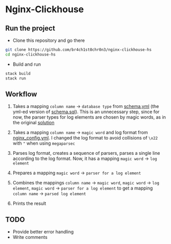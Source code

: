 # Nginx-Clickhouse

## Run the project

* Clone this repository and go there
```sh
git clone https://github.com/br4ch1st0chr0n3/nginx-clickhouse-hs
cd nginx-clickhouse-hs
```

* Build and run
```sh
stack build
stack run
```

## Workflow

1. Takes a mapping `column name` -> `database type` from [schema.yml](./files/schema.yml) (the yml-ed version of [schema.sql](./files/schema.sql)). This is an  unnecessary step, since for now, the parser types for log elements are chosen by magic words, as in the original [solution](https://github.com/mintance/nginx-clickhouse/blob/4d36a9dded1ed1f9c90f3e89987ffef4766cc9db/nginx/nginx.go#L29)

1. Takes a mapping `column name` -> `magic word` and log format from [nginx_config.yml](./files/nginx_config.yml). I changed the log format to avoid collisions of `\x22` with `"` when using `megaparsec`

1. Parses log format, creates a sequence of parsers, parses a single line according to the log format. Now, it has a mapping `magic word` -> `log element`

1. Prepares a mapping `magic word` -> `parser for a log element`

1. Combines the mappings `column name` -> `magic word`, `magic word` -> `log element`, `magic word` -> `parser for a log element` to get a mapping `column name` -> `parsed log element`

1. Prints the result

## TODO

* Provide better error handling
* Write comments